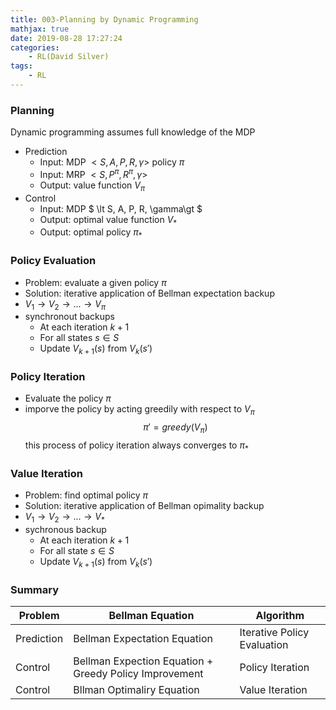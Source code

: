 ```yaml
---
title: 003-Planning by Dynamic Programming
mathjax: true
date: 2019-08-28 17:27:24
categories:
    - RL(David Silver)
tags:
    - RL
---
```

### Planning

Dynamic programming assumes full knowledge of the MDP

* Prediction
    * Input: MDP $\lt S, A, P, R, \gamma\gt$ policy $\pi$
    * Input: MRP $\lt S, P^\pi, R^\pi, \gamma\gt$
    * Output: value function $V_\pi$
* Control
    * Input: MDP $ \lt S, A, P, R, \gamma\gt $ 
    * Output: optimal value function $V_*$
    * Output: optimal policy $\pi_*$

### Policy Evaluation

* Problem: evaluate a given policy $\pi$
* Solution: iterative application of Bellman expectation backup
* $V_1 \rightarrow V_2 \rightarrow ... \rightarrow V_\pi$
* synchronout backups
    * At each iteration $k+1$
    * For all states $s\in S$
    * Update $V_{k+1}(s)$ from $V_k(s')$

### Policy Iteration

* Evaluate the policy $\pi$
* imporve the policy by acting greedily with respect to $V_\pi$
$$
\pi' = greedy(V_\pi)
$$
this process of policy iteration always converges to $\pi_*$

### Value Iteration

* Problem: find optimal policy $\pi$
* Solution: iterative application of Bellman opimality backup
* $V_1 \rightarrow V_2 \rightarrow ... \rightarrow V_*$
* sychronous backup
    * At each iteration $k+1$
    * For all state $s\in S$
    * Update $V_{k+1}(s)$ from $V_k(s')$

### Summary

Problem | Bellman Equation | Algorithm
--- |--- | ---
Prediction | Bellman Expectation Equation | Iterative Policy Evaluation
Control | Bellman Expection Equation + Greedy Policy Improvement | Policy Iteration
Control | Bllman Optimaliry Equation | Value Iteration 


